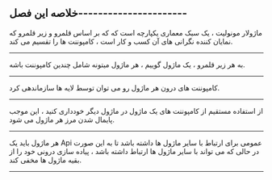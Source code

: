 ## خلاصه این فصل----------------------

ماژولار مونولیت ، یک سبک معماری یکپارچه است که که بر اساس قلمرو و زیر قلمرو که نمایان کننده نگرانی های آن کسب و کار است ، کامپوننت ها را تقسیم می کند.

---

به هر زیر قلمرو ، یک ماژول گوییم ، هر ماژول میتونه شامل چندین کامپوننت باشه.

---

کامپوننت های درون هر ماژول رو می توان توسط لایه ها سازماندهی کرد.

---

از استفاده مستقیم از کامپوننت های یک ماژول در ماژول دیگر خودداری کنید ، این موجب پایمال شدن مرز هر ماژول می شود.

---

هر ماژول باید یک Api عمومی برای ارتباط با سایر ماژول ها داشته باشد تا به این صورت در حالی که می تواند با سایر ماژول ها ارتباط داشته باشد ، پیاده سازی درونی خود را از بقیه ماژول ها مخفی کند.

---

